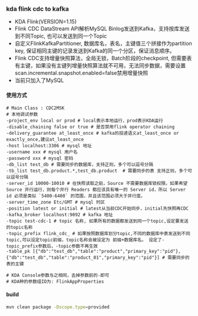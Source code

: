 ### kda flink cdc to kafka

* KDA Flink(VERSION=1.15)
* Flink CDC DataStream API解析MySQL Binlog发送到Kafka，支持按库发送到不同Topic, 也可以发送到同一个Topic
* 自定义FlinkKafkaPartitioner, 数据库名，表名，主键值三个拼接作为partition key, 保证相同主键的记录发送到Kafka的同一个分区，保证消息顺序。
* Flink CDC支持增量快照算法，全局无锁，Batch阶段的checkpoint, 但需要表有主键，如果没有主键列增量快照算法就不可用，无法同步数据，需要设置scan.incremental.snapshot.enabled=false禁用增量快照
* 当前只加入了MySQL

#### 使用方式
```shell
# Main Class : CDC2MSK
# 本地调试参数
-project_env local or prod # local表示本地运行，prod表示KDA运行
-disable_chaining false or true # 是否禁用flink operator chaining 
-delivery_guarantee at_least_once # kafka的投递语义at_least_once or exactly_once,建议at_least_once
-host localhost:3306 # mysql 地址
-username xxx # mysql 用户名
-password xxx # mysql 密码
-db_list test_db # 需要同步的数据库，支持正则，多个可以逗号分隔
-tb_list test_db.product.*,test_db.product  # 需要同步的表 支持正则，多个可以逗号分隔
-server_id 10000-10010 # 在快照读取之前，Source 不需要数据库锁权限。如果希望 Source 并行运行，则每个并行 Readers 都应该具有唯一的 Server id，所以 Server id 必须是类似 `5400-6400` 的范围，并且该范围必须大于并行度。
-server_time_zone Etc/GMT # mysql 时区
-position latest or initial # latest从当前CDC开始同步，initial先快照再CDC
-kafka_broker localhost:9092 # kafka 地址
-topic test-cdc-1 # topic 名称, 如果所有的数据都发送到同一个topic,设定要发送的topic名称
-topic_prefix flink_cdc_ # 如果按照数据库划分topic,不同的数据库中表发送到不同topic,可以设定topic前缀，topic名称会被设定为 前缀+数据库名。 设定了-topic_prefix参数后，-topic参数不再生效
-table_pk [{"db":"test_db","table":"product","primary_key":"pid"},{"db":"test_db","table":"product_01","primary_key":"pid"}] # 需要同步的表的主键

# KDA Console参数与之相同，去掉参数前的-即可 
# KDA种的参数组ID为: FlinkAppProperties
```

#### build
```sh
mvn clean package -Dscope.type=provided
```
   
